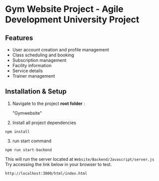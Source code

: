 # Gym Website Project - Agile Development University Project

## Features

- User account creation and profile management
- Class scheduling and booking
- Subscription management
- Facility information
- Service details
- Trainer management

## Installation & Setup

1. Navigate to the project  **root folder** :

    "Gymwebsite"

2. Install all project dependencies

```
npm install
```

3. run start command

```
npm run start-backend
```

This will run the server located at `Website/Backend/Javascript/server.js`
Try accessing the link below in your browser to test.

   `http://localhost:3000/html/index.html`
